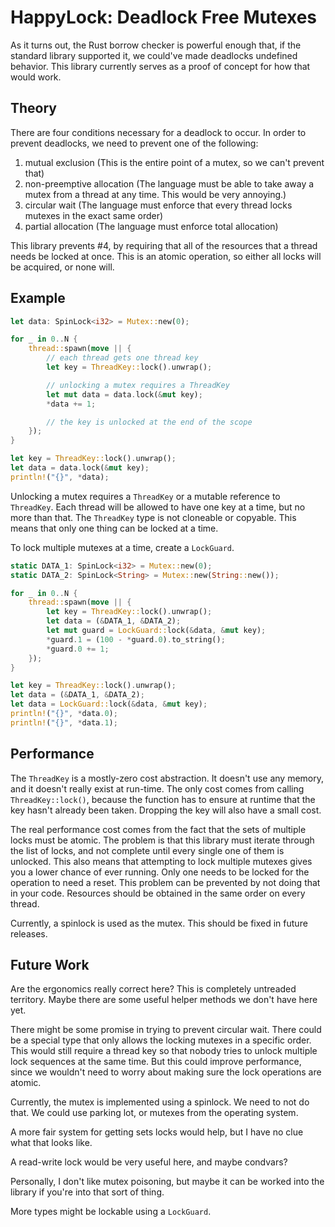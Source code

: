 # HappyLock: Deadlock Free Mutexes

As it turns out, the Rust borrow checker is powerful enough that, if the
standard library supported it, we could've made deadlocks undefined behavior.
This library currently serves as a proof of concept for how that would work.

## Theory

There are four conditions necessary for a deadlock to occur. In order to
prevent deadlocks, we need to prevent one of the following:

1. mutual exclusion (This is the entire point of a mutex, so we can't prevent that)
2. non-preemptive allocation (The language must be able to take away a mutex from a thread at any time. This would be very annoying.)
3. circular wait (The language must enforce that every thread locks mutexes in the exact same order)
4. partial allocation (The language must enforce total allocation)

This library prevents #4, by requiring that all of the resources that a thread needs be locked at once. This is an atomic operation, so either all locks will be acquired, or none will.

## Example

```rust
let data: SpinLock<i32> = Mutex::new(0);

for _ in 0..N {
	thread::spawn(move || {
		// each thread gets one thread key
		let key = ThreadKey::lock().unwrap();

		// unlocking a mutex requires a ThreadKey
		let mut data = data.lock(&mut key);
		*data += 1;

		// the key is unlocked at the end of the scope
	});
}

let key = ThreadKey::lock().unwrap();
let data = data.lock(&mut key);
println!("{}", *data);
```

Unlocking a mutex requires a `ThreadKey` or a mutable reference to `ThreadKey`. Each thread will be allowed to have one key at a time, but no more than that. The `ThreadKey` type is not cloneable or copyable. This means that only one thing can be locked at a time.

To lock multiple mutexes at a time, create a `LockGuard`.

```rust
static DATA_1: SpinLock<i32> = Mutex::new(0);
static DATA_2: SpinLock<String> = Mutex::new(String::new());

for _ in 0..N {
	thread::spawn(move || {
		let key = ThreadKey::lock().unwrap();
		let data = (&DATA_1, &DATA_2);
		let mut guard = LockGuard::lock(&data, &mut key);
		*guard.1 = (100 - *guard.0).to_string();
		*guard.0 += 1;
	});
}

let key = ThreadKey::lock().unwrap();
let data = (&DATA_1, &DATA_2);
let data = LockGuard::lock(&data, &mut key);
println!("{}", *data.0);
println!("{}", *data.1);
```

## Performance

The `ThreadKey` is a mostly-zero cost abstraction. It doesn't use any memory, and it doesn't really exist at run-time. The only cost comes from calling `ThreadKey::lock()`, because the function has to ensure at runtime that the key hasn't already been taken. Dropping the key will also have a small cost.

The real performance cost comes from the fact that the sets of multiple locks must be atomic. The problem is that this library must iterate through the list of locks, and not complete until every single one of them is unlocked. This also means that attempting to lock multiple mutexes gives you a lower chance of ever running. Only one needs to be locked for the operation to need a reset. This problem can be prevented by not doing that in your code. Resources should be obtained in the same order on every thread.

Currently, a spinlock is used as the mutex. This should be fixed in future releases.

## Future Work

Are the ergonomics really correct here? This is completely untreaded territory. Maybe there are some useful helper methods we don't have here yet.

There might be some promise in trying to prevent circular wait. There could be a special type that only allows the locking mutexes in a specific order. This would still require a thread key so that nobody tries to unlock multiple lock sequences at the same time. But this could improve performance, since we wouldn't need to worry about making sure the lock operations are atomic.

Currently, the mutex is implemented using a spinlock. We need to not do that. We could use parking lot, or mutexes from the operating system.

A more fair system for getting sets locks would help, but I have no clue what that looks like.

A read-write lock would be very useful here, and maybe condvars?

Personally, I don't like mutex poisoning, but maybe it can be worked into the library if you're into that sort of thing.

More types might be lockable using a `LockGuard`.
